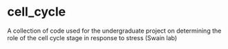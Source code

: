 # cell_cycle
A collection of code used for the undergraduate project on determining the role of the cell cycle stage in response to stress (Swain lab)
